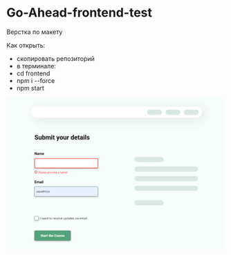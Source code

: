 # Go-Ahead-frontend-test

Верстка по макету

Как открыть:

- скопировать репозиторий
- в терминале:
- cd frontend
- npm i --force
- npm start

![Image alt](./visual.png)
